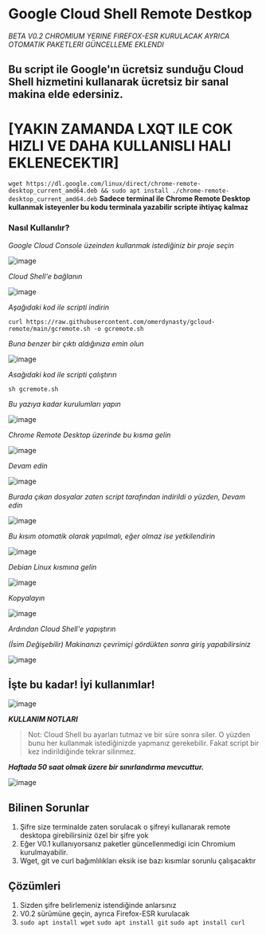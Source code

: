 # Google Cloud Shell Remote Destkop
*BETA V0.2*
*CHROMIUM YERINE FIREFOX-ESR KURULACAK AYRICA OTOMATIK PAKETLERI GÜNCELLEME EKLENDI*
## Bu script ile Google'ın ücretsiz sunduğu Cloud Shell hizmetini kullanarak ücretsiz bir sanal makina elde edersiniz.

# [YAKIN ZAMANDA LXQT ILE COK HIZLI VE DAHA KULLANISLI HALI EKLENECEKTIR] 

`wget https://dl.google.com/linux/direct/chrome-remote-desktop_current_amd64.deb && sudo apt install ./chrome-remote-desktop_current_amd64.deb`
**Sadece terminal ile Chrome Remote Desktop kullanmak isteyenler bu kodu terminala yazabilir scripte ihtiyaç kalmaz**

### Nasıl Kullanılır?

*Google Cloud Console üzeinden kullanmak istediğiniz bir proje seçin*

![image](https://github.com/omerdynasty/gcloud-remote/assets/74985599/f5fe48b7-7018-4709-a2b2-6665ab905d44)

*Cloud Shell'e bağlanın*

![image](https://github.com/omerdynasty/gcloud-remote/assets/74985599/047e2566-3006-4ef5-a7ba-fea0f3a64c49)

*Aşağıdaki kod ile scripti indirin*

`curl https://raw.githubusercontent.com/omerdynasty/gcloud-remote/main/gcremote.sh -o gcremote.sh`

*Buna benzer bir çıktı aldığınıza emin olun*

![image](https://github.com/omerdynasty/gcloud-remote/assets/74985599/e9eb65ca-d702-44bd-a941-2213403755b2)

*Asağıdaki kod ile scripti çalıştırın*

`sh gcremote.sh`

*Bu yazıya kadar kurulumları yapın*

![image](https://github.com/omerdynasty/gcloud-remote/assets/74985599/d7edf4fc-54c1-49c9-8a99-29eb938b48a7)

*Chrome Remote Desktop üzerinde bu kısma gelin*

![image](https://github.com/omerdynasty/gcloud-remote/assets/74985599/d2123bbe-6397-465e-872c-34b714c50172)

*Devam edin*

![image](https://github.com/omerdynasty/gcloud-remote/assets/74985599/2083cd13-cdbd-4a1e-b210-a231e25ca913)

*Burada çıkan dosyalar zaten script tarafından indirildi o yüzden, Devam edin*

![image](https://github.com/omerdynasty/gcloud-remote/assets/74985599/79d2c80d-070b-41d9-a0a4-1b96b790f1e4)

*Bu kısım otomatik olarak yapılmalı, eğer olmaz ise yetkilendirin*

![image](https://github.com/omerdynasty/gcloud-remote/assets/74985599/65152a05-a54d-4673-8ac5-76a5fd50ed23)

*Debian Linux kısmına gelin*

![image](https://github.com/omerdynasty/gcloud-remote/assets/74985599/b2182904-155e-4ad3-990f-2a1b8fbbc333)

*Kopyalayın*

![image](https://github.com/omerdynasty/gcloud-remote/assets/74985599/1dc01593-46e0-4e83-851b-edec394fce7c)

*Ardından Cloud Shell'e yapıştırın*

*(İsim Değişebilir) Makinanızı çevrimiçi gördükten sonra giriş yapabilirsiniz*

![image](https://github.com/omerdynasty/gcloud-remote/assets/74985599/5aa93bb4-f715-472f-a56c-5993baf0bbc9)

## İşte bu kadar! İyi kullanımlar!

![image](https://github.com/omerdynasty/gcloud-remote/assets/74985599/1e7040e2-b4be-400b-9e0f-2e47172e702d)

***KULLANIM NOTLARI***

> Not: Cloud Shell bu ayarları tutmaz ve bir süre sonra siler. O yüzden bunu her kullanmak istediğinizde yapmanız gerekebilir.
> Fakat script bir kez indirildiğinde tekrar silinmez.

***Haftada 50 saat olmak üzere bir sınırlandırma mevcuttur.***

![image](https://github.com/omerdynasty/gcloud-remote/assets/74985599/1308e03f-cd49-41b7-b289-b36897ef9297)

## Bilinen Sorunlar

1. Şifre size terminalde zaten sorulacak o şifreyi kullanarak remote desktopa girebilirsiniz özel bir şifre yok
2. Eğer V0.1 kullanıyorsanız paketler güncellenmedigi icin Chromium kurulmayabilir.
3. Wget, git ve curl bağımlılıkları eksik ise bazı kısımlar sorunlu çalışacaktır

## Çözümleri

1. Sizden şifre belirlemeniz istendiğinde anlarsınız
2. V0.2 sürümüne geçin, ayrıca Firefox-ESR kurulacak
3. `sudo apt install wget` `sudo apt install git` `sudo apt install curl`














